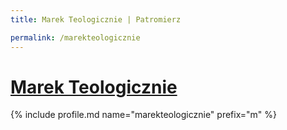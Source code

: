 ```yaml
---
title: Marek Teologicznie | Patromierz

permalink: /marekteologicznie
---
```


# [Marek Teologicznie](https://patronite.pl/marekteologicznie)

{% include profile.md name="marekteologicznie" prefix="m" %}
